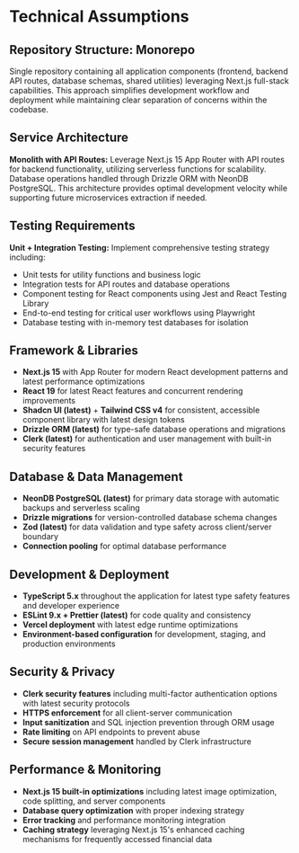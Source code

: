 # Technical Assumptions

## Repository Structure: Monorepo
Single repository containing all application components (frontend, backend API routes, database schemas, shared utilities) leveraging Next.js full-stack capabilities. This approach simplifies development workflow and deployment while maintaining clear separation of concerns within the codebase.

## Service Architecture
**Monolith with API Routes:** Leverage Next.js 15 App Router with API routes for backend functionality, utilizing serverless functions for scalability. Database operations handled through Drizzle ORM with NeonDB PostgreSQL. This architecture provides optimal development velocity while supporting future microservices extraction if needed.

## Testing Requirements
**Unit + Integration Testing:** Implement comprehensive testing strategy including:
- Unit tests for utility functions and business logic
- Integration tests for API routes and database operations
- Component testing for React components using Jest and React Testing Library
- End-to-end testing for critical user workflows using Playwright
- Database testing with in-memory test databases for isolation

## Framework & Libraries
- **Next.js 15** with App Router for modern React development patterns and latest performance optimizations
- **React 19** for latest React features and concurrent rendering improvements
- **Shadcn UI (latest)** + **Tailwind CSS v4** for consistent, accessible component library with latest design tokens
- **Drizzle ORM (latest)** for type-safe database operations and migrations
- **Clerk (latest)** for authentication and user management with built-in security features

## Database & Data Management
- **NeonDB PostgreSQL (latest)** for primary data storage with automatic backups and serverless scaling
- **Drizzle migrations** for version-controlled database schema changes
- **Zod (latest)** for data validation and type safety across client/server boundary
- **Connection pooling** for optimal database performance

## Development & Deployment
- **TypeScript 5.x** throughout the application for latest type safety features and developer experience
- **ESLint 9.x + Prettier (latest)** for code quality and consistency
- **Vercel deployment** with latest edge runtime optimizations
- **Environment-based configuration** for development, staging, and production environments

## Security & Privacy
- **Clerk security features** including multi-factor authentication options with latest security protocols
- **HTTPS enforcement** for all client-server communication
- **Input sanitization** and SQL injection prevention through ORM usage
- **Rate limiting** on API endpoints to prevent abuse
- **Secure session management** handled by Clerk infrastructure

## Performance & Monitoring
- **Next.js 15 built-in optimizations** including latest image optimization, code splitting, and server components
- **Database query optimization** with proper indexing strategy
- **Error tracking** and performance monitoring integration
- **Caching strategy** leveraging Next.js 15's enhanced caching mechanisms for frequently accessed financial data
